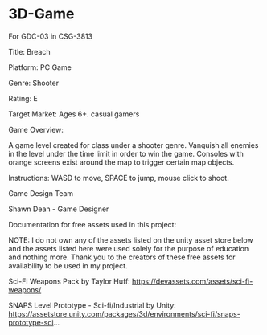 # 3D-Game
For GDC-03 in CSG-3813


Title: Breach

Platform: PC Game

Genre: Shooter

Rating: E

Target Market: Ages 6+. casual gamers

Game Overview:

A game level created for class under a shooter genre. Vanquish all enemies in the level under the time limit in order to win the game. Consoles with orange screens exist around the map to trigger certain map objects.

Instructions: WASD to move, SPACE to jump, mouse click to shoot.

Game Design Team

Shawn Dean - Game Designer


Documentation for free assets used in this project:

NOTE: I do not own any of the assets listed on the unity asset store below and the assets listed here were used solely for the purpose of education and nothing more. Thank you to the creators of these free assets for availability to be used in my project.


Sci-Fi Weapons Pack by Taylor Huff: https://devassets.com/assets/sci-fi-weapons/


SNAPS Level Prototype - Sci-fi/Industrial by Unity: https://assetstore.unity.com/packages/3d/environments/sci-fi/snaps-prototype-sci...
